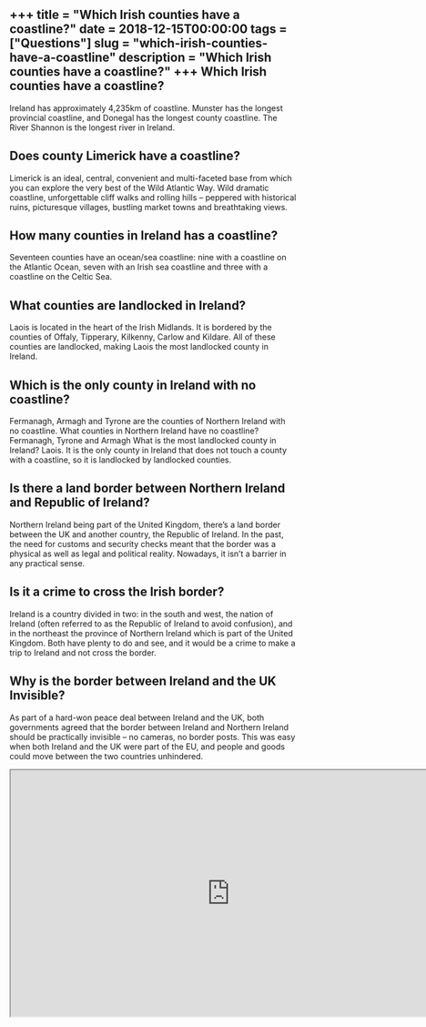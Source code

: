 +++
title = "Which Irish counties have a coastline?"
date = 2018-12-15T00:00:00
tags = ["Questions"]
slug = "which-irish-counties-have-a-coastline"
description = "Which Irish counties have a coastline?"
+++
Which Irish counties have a coastline?
--------------------------------------

Ireland has approximately 4,235km of coastline. Munster has the longest provincial coastline, and Donegal has the longest county coastline. The River Shannon is the longest river in Ireland.

Does county Limerick have a coastline?
--------------------------------------

Limerick is an ideal, central, convenient and multi-faceted base from which you can explore the very best of the Wild Atlantic Way. Wild dramatic coastline, unforgettable cliff walks and rolling hills – peppered with historical ruins, picturesque villages, bustling market towns and breathtaking views.

How many counties in Ireland has a coastline?
---------------------------------------------

Seventeen counties have an ocean/sea coastline: nine with a coastline on the Atlantic Ocean, seven with an Irish sea coastline and three with a coastline on the Celtic Sea.

What counties are landlocked in Ireland?
----------------------------------------

Laois is located in the heart of the Irish Midlands. It is bordered by the counties of Offaly, Tipperary, Kilkenny, Carlow and Kildare. All of these counties are landlocked, making Laois the most landlocked county in Ireland.

Which is the only county in Ireland with no coastline?
------------------------------------------------------

Fermanagh, Armagh and Tyrone are the counties of Northern Ireland with no coastline. What counties in Northern Ireland have no coastline? Fermanagh, Tyrone and Armagh What is the most landlocked county in Ireland? Laois. It is the only county in Ireland that does not touch a county with a coastline, so it is landlocked by landlocked counties.

Is there a land border between Northern Ireland and Republic of Ireland?
------------------------------------------------------------------------

Northern Ireland being part of the United Kingdom, there’s a land border between the UK and another country, the Republic of Ireland. In the past, the need for customs and security checks meant that the border was a physical as well as legal and political reality. Nowadays, it isn’t a barrier in any practical sense.

Is it a crime to cross the Irish border?
----------------------------------------

Ireland is a country divided in two: in the south and west, the nation of Ireland (often referred to as the Republic of Ireland to avoid confusion), and in the northeast the province of Northern Ireland which is part of the United Kingdom. Both have plenty to do and see, and it would be a crime to make a trip to Ireland and not cross the border.

Why is the border between Ireland and the UK Invisible?
-------------------------------------------------------

As part of a hard-won peace deal between Ireland and the UK, both governments agreed that the border between Ireland and Northern Ireland should be practically invisible – no cameras, no border posts. This was easy when both Ireland and the UK were part of the EU, and people and goods could move between the two countries unhindered.

<iframe allow="accelerometer; autoplay; clipboard-write; encrypted-media; gyroscope; picture-in-picture" allowfullscreen="" class="__youtube_prefs__  epyt-is-override  no-lazyload" data-no-lazy="1" data-origheight="433" data-origwidth="770" data-skipgform_ajax_framebjll="" height="433" id="_ytid_60697" loading="lazy" src="https://www.youtube.com/embed/xDQ-yl7JiqU?enablejsapi=1&autoplay=0&cc_load_policy=0&cc_lang_pref=&iv_load_policy=1&loop=0&modestbranding=0&rel=1&fs=1&playsinline=0&autohide=2&theme=dark&color=red&controls=1&" title="YouTube player" width="770"></iframe>